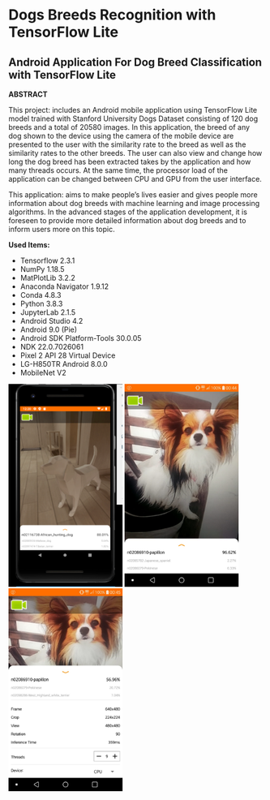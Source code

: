 # Dogs Breeds Recognition with TensorFlow Lite

## Android Application For Dog Breed Classification with TensorFlow Lite

**ABSTRACT**

This project: includes an Android mobile application using TensorFlow Lite model trained with Stanford University Dogs Dataset consisting of 120 dog breeds and a total of 20580 images. In this application, the breed of any dog shown to the device using the camera of the mobile device are presented to the user with the similarity rate to the breed as well as the similarity rates to the other breeds. The user can also view and change how long the dog breed has been extracted takes by the application and how many threads occurs. At the same time, the processor load of the application can be changed between CPU and GPU from the user interface.

This application: aims to make people’s lives easier and gives people more information about dog breeds with machine learning and image processing algorithms. In the advanced stages of the application development, it is foreseen to provide more detailed information about dog breeds and to inform users more on this topic.

**Used Items:**

* Tensorflow 2.3.1
* NumPy 1.18.5
* MatPlotLib 3.2.2
* Anaconda Navigator 1.9.12
* Conda 4.8.3
* Python 3.8.3
* JupyterLab 2.1.5
* Android Studio 4.2
* Android 9.0 (Pie)
* Android SDK Platform-Tools 30.0.05
* NDK 22.0.7026061
* Pixel 2 API 28 Virtual Device
* LG-H850TR Android 8.0.0
* MobileNet V2
<img src="https://github.com/mahmutcankurt/DogBreedRecognitionWithTensorflowLite/blob/master/1.png" width="225" height="400" />
<img src="https://github.com/mahmutcankurt/DogBreedRecognitionWithTensorflowLite/blob/master/2.png" width="225" height="400" />
<img src="https://github.com/mahmutcankurt/DogBreedRecognitionWithTensorflowLite/blob/master/3.png" width="225" height="400" />
